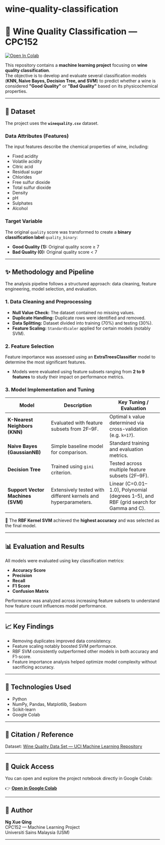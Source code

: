 # wine-quality-classification

# 🍷 Wine Quality Classification — CPC152

[![Open In Colab](https://colab.research.google.com/assets/colab-badge.svg)](https://colab.research.google.com/drive/1599SYZq-zMO2-u14mMU3Ey7r2J-M-1Dp?usp=sharing)

This repository contains a **machine learning project** focusing on **wine quality classification**.  
The objective is to develop and evaluate several classification models (**KNN, Naive Bayes, Decision Tree, and SVM**) to predict whether a wine is considered **"Good Quality"** or **"Bad Quality"** based on its physicochemical properties.

---

## 💾 Dataset

The project uses the **`winequality.csv`** dataset.

### Data Attributes (Features)

The input features describe the chemical properties of wine, including:

- Fixed acidity  
- Volatile acidity  
- Citric acid  
- Residual sugar  
- Chlorides  
- Free sulfur dioxide  
- Total sulfur dioxide  
- Density  
- pH  
- Sulphates  
- Alcohol  

### Target Variable

The original `quality` score was transformed to create a **binary classification label** `quality_binary`:

- **Good Quality (1):** Original quality score ≥ 7  
- **Bad Quality (0):** Original quality score < 7  

---

## ✨ Methodology and Pipeline

The analysis pipeline follows a structured approach: data cleaning, feature engineering, model selection, and evaluation.

### 1. Data Cleaning and Preprocessing
- **Null Value Check:** The dataset contained no missing values.  
- **Duplicate Handling:** Duplicate rows were identified and removed.  
- **Data Splitting:** Dataset divided into training (70%) and testing (30%).  
- **Feature Scaling:** `StandardScaler` applied for certain models (notably SVM).

### 2. Feature Selection
Feature importance was assessed using an **ExtraTreesClassifier** model to determine the most significant features.

- Models were evaluated using feature subsets ranging from **2 to 9 features** to study their impact on performance metrics.

### 3. Model Implementation and Tuning

| Model | Description | Key Tuning / Evaluation |
|--------|--------------|--------------------------|
| **K-Nearest Neighbors (KNN)** | Evaluated with feature subsets from 2F–9F. | Optimal `k` value determined via cross-validation (e.g. `k=17`). |
| **Naive Bayes (GaussianNB)** | Simple baseline model for comparison. | Standard training and evaluation metrics. |
| **Decision Tree** | Trained using `gini` criterion. | Tested across multiple feature subsets (2F–9F). |
| **Support Vector Machines (SVM)** | Extensively tested with different kernels and hyperparameters. | Linear (C=0.01–1.0), Polynomial (degrees 1–5), and RBF (grid search for Gamma and C). |

🔹 The **RBF Kernel SVM** achieved the **highest accuracy** and was selected as the final model.

---

## 📊 Evaluation and Results

All models were evaluated using key classification metrics:

- **Accuracy Score**  
- **Precision**  
- **Recall**  
- **F1 Score**  
- **Confusion Matrix**

Performance was analyzed across increasing feature subsets to understand how feature count influences model performance.

---

## 📈 Key Findings

- Removing duplicates improved data consistency.  
- Feature scaling notably boosted SVM performance.  
- RBF SVM consistently outperformed other models in both accuracy and F1-score.  
- Feature importance analysis helped optimize model complexity without sacrificing accuracy.

---

## 🧠 Technologies Used

- Python  
- NumPy, Pandas, Matplotlib, Seaborn  
- Scikit-learn  
- Google Colab  

---

## 🧾 Citation / Reference
Dataset: [Wine Quality Data Set — UCI Machine Learning Repository](https://archive.ics.uci.edu/ml/datasets/Wine+Quality)

---

## 🚀 Quick Access
You can open and explore the project notebook directly in Google Colab:

👉 [**Open in Google Colab**](https://colab.research.google.com/drive/1599SYZq-zMO2-u14mMU3Ey7r2J-M-1Dp?usp=sharing)

---

## 🧩 Author
**Ng Xue Qing**  
CPC152 — Machine Learning Project  
Universiti Sains Malaysia (USM)

---

